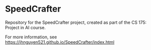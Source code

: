 # SpeedCrafter

Repository for the SpeedCrafter project, created as part of the CS 175: Project in AI course.

For more information, see https://jhnguyen521.github.io/SpeedCrafter/index.html
